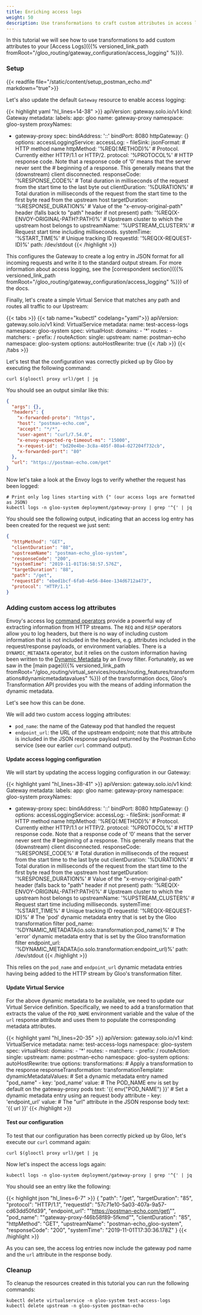 ```yaml
---
title: Enriching access logs
weight: 50
description: Use transformations to craft custom attributes in access logs.
---
```


In this tutorial we will see how to use transformations to add custom attributes to your [Access Logs]({{% versioned_link_path fromRoot="/gloo_routing/gateway_configuration/access_logging" %}}).

### Setup
{{< readfile file="/static/content/setup_postman_echo.md" markdown="true">}}

Let's also update the default `Gateway` resource to enable access logging:

{{< highlight yaml "hl_lines=14-38" >}}
apiVersion: gateway.solo.io/v1
kind: Gateway
metadata:
  labels:
    app: gloo
  name: gateway-proxy
  namespace: gloo-system
proxyNames:
- gateway-proxy
spec:
  bindAddress: '::'
  bindPort: 8080
  httpGateway: {}
  options:
    accessLoggingService:
      accessLog:
      - fileSink:
          jsonFormat:
            # HTTP method name
            httpMethod: '%REQ(:METHOD)%'
            # Protocol. Currently either HTTP/1.1 or HTTP/2.
            protocol: '%PROTOCOL%'
            # HTTP response code. Note that a response code of ‘0’ means that the server never sent the
            # beginning of a response. This generally means that the (downstream) client disconnected.
            responseCode: '%RESPONSE_CODE%'
            # Total duration in milliseconds of the request from the start time to the last byte out
            clientDuration: '%DURATION%'
            # Total duration in milliseconds of the request from the start time to the first byte read from the upstream host
            targetDuration: '%RESPONSE_DURATION%'
            # Value of the "x-envoy-original-path" header (falls back to "path" header if not present)
            path: '%REQ(X-ENVOY-ORIGINAL-PATH?:PATH)%'
            # Upstream cluster to which the upstream host belongs to
            upstreamName: '%UPSTREAM_CLUSTER%'
            # Request start time including milliseconds.
            systemTime: '%START_TIME%'
            # Unique tracking ID
            requestId: '%REQ(X-REQUEST-ID)%'
          path: /dev/stdout
{{< /highlight >}}

This configures the Gateway to create a log entry in JSON format for all incoming requests and write it to the standard output stream. For more information about access logging, see the [correspondent section]({{% versioned_link_path fromRoot="/gloo_routing/gateway_configuration/access_logging" %}}) of the docs.

Finally, let's create a simple Virtual Service that matches any path and routes all traffic to our Upstream:

{{< tabs >}}
{{< tab name="kubectl" codelang="yaml">}}
apiVersion: gateway.solo.io/v1
kind: VirtualService
metadata:
  name: test-access-logs
  namespace: gloo-system
spec:
  virtualHost:
    domains:
    - '*'
    routes:
    - matchers:
       - prefix: /
      routeAction:
        single:
          upstream:
            name: postman-echo
            namespace: gloo-system
      options:
        autoHostRewrite: true
{{< /tab >}}
{{< /tabs >}}

Let's test that the configuration was correctly picked up by Gloo by executing the following command:

```shell
curl $(glooctl proxy url)/get | jq
```

You should see an output similar like this:

```json
{
  "args": {},
  "headers": {
    "x-forwarded-proto": "https",
    "host": "postman-echo.com",
    "accept": "*/*",
    "user-agent": "curl/7.54.0",
    "x-envoy-expected-rq-timeout-ms": "15000",
    "x-request-id": "bd20e4be-3c8a-405f-80a4-027204f732cb",
    "x-forwarded-port": "80"
  },
  "url": "https://postman-echo.com/get"
}
```

Now let's take a look at the Envoy logs to verify whether the request has been logged:

```shell
# Print only log lines starting with {" (our access logs are formatted as JSON)
kubectl logs -n gloo-system deployment/gateway-proxy | grep '^{' | jq
```

You should see the following output, indicating that an access log entry has been created for the request we just sent:

```json
{
  "httpMethod": "GET",
  "clientDuration": "88",
  "upstreamName": "postman-echo_gloo-system",
  "responseCode": "200",
  "systemTime": "2019-11-01T16:58:57.576Z",
  "targetDuration": "88",
  "path": "/get",
  "requestId": "ebed1bcf-6fa0-4e56-84ee-134d6712a473",
  "protocol": "HTTP/1.1"
}
```

### Adding custom access log attributes
Envoy's access log [command operators](https://www.envoyproxy.io/docs/envoy/latest/configuration/observability/access_log#command-operators) provide a powerful way of extracting information from HTTP streams. The `REQ` and `RESP` operators allow you to log headers, but there is no way of including custom information that is not included in the headers, e.g. attributes included in the request/response payloads, or environment variables. There is a `DYNAMIC_METADATA` operator, but it relies on the custom information having been written to the [Dynamic Metadata](https://www.envoyproxy.io/docs/envoy/latest/configuration/advanced/well_known_dynamic_metadata) by an Envoy filter. Fortunately, as we saw in the [main page]({{% versioned_link_path fromRoot="/gloo_routing/virtual_services/routes/routing_features/transformations#dynamicmetadatavalues" %}}) of the transformation docs, Gloo's Transformation API provides you with the means of adding information the dynamic metadata.

Let's see how this can be done.

We will add two custom access logging attributes:

- `pod_name`: the name of the Gateway pod that handled the request
- `endpoint_url`: the URL of the upstream endpoint; note that this attribute is included in the JSON response payload returned by the Postman Echo service (see our earlier `curl` command output).

#### Update access logging configuration
We will start by updating the access logging configuration in our Gateway:

{{< highlight yaml "hl_lines=38-41" >}}
apiVersion: gateway.solo.io/v1
kind: Gateway
metadata:
  labels:
    app: gloo
  name: gateway-proxy
  namespace: gloo-system
proxyNames:
- gateway-proxy
spec:
  bindAddress: '::'
  bindPort: 8080
  httpGateway: {}
  options:
    accessLoggingService:
      accessLog:
      - fileSink:
          jsonFormat:
            # HTTP method name
            httpMethod: '%REQ(:METHOD)%'
            # Protocol. Currently either HTTP/1.1 or HTTP/2.
            protocol: '%PROTOCOL%'
            # HTTP response code. Note that a response code of ‘0’ means that the server never sent the
            # beginning of a response. This generally means that the (downstream) client disconnected.
            responseCode: '%RESPONSE_CODE%'
            # Total duration in milliseconds of the request from the start time to the last byte out
            clientDuration: '%DURATION%'
            # Total duration in milliseconds of the request from the start time to the first byte read from the upstream host
            targetDuration: '%RESPONSE_DURATION%'
            # Value of the "x-envoy-original-path" header (falls back to "path" header if not present)
            path: '%REQ(X-ENVOY-ORIGINAL-PATH?:PATH)%'
            # Upstream cluster to which the upstream host belongs to
            upstreamName: '%UPSTREAM_CLUSTER%'
            # Request start time including milliseconds.
            systemTime: '%START_TIME%'
            # Unique tracking ID
            requestId: '%REQ(X-REQUEST-ID)%'
            # The 'pod' dynamic metadata entry that is set by the Gloo transformation filter
            pod_name: '%DYNAMIC_METADATA(io.solo.transformation:pod_name)%'
            # The 'error' dynamic metadata entry that is set by the Gloo transformation filter
            endpoint_url: '%DYNAMIC_METADATA(io.solo.transformation:endpoint_url)%'
          path: /dev/stdout
{{< /highlight >}}

This relies on the `pod_name` and `endpoint_url` dynamic metadata entries having being added to the HTTP stream by Gloo's transformation filter.

#### Update Virtual Service
For the above dynamic metadata to be available, we need to update our Virtual Service definition. Specifically, we need to add a transformation that extracts the value of the `POD_NAME` environment variable and the value of the `url` response attribute and uses them to populate the corresponding metadata attributes.

{{< highlight yaml "hl_lines=20-35" >}}
apiVersion: gateway.solo.io/v1
kind: VirtualService
metadata:
  name: test-access-logs
  namespace: gloo-system
spec:
  virtualHost:
    domains:
    - '*'
    routes:
    - matchers:
       - prefix: /
      routeAction:
        single:
          upstream:
            name: postman-echo
            namespace: gloo-system
      options:
        autoHostRewrite: true
    options:
      transformations:
        # Apply a transformation to the response
        responseTransformation:
          transformationTemplate:
            dynamicMetadataValues:
            # Set a dynamic metadata entry named "pod_name"
            - key: 'pod_name'
              value:
                # The POD_NAME env is set by default on the gateway-proxy pods
                text: '{{ env("POD_NAME") }}'
            # Set a dynamic metadata entry using an request body attribute
            - key: 'endpoint_url'
              value:
                # The "url" attribute in the JSON response body
                text: '{{ url }}'
{{< /highlight >}}

#### Test our configuration
To test that our configuration has been correctly picked up by Gloo, let's execute our `curl` command again:

```shell
curl $(glooctl proxy url)/get | jq
```

Now let's inspect the access logs again:

```shell
kubectl logs -n gloo-system deployment/gateway-proxy | grep '^{' | jq
```

You should see an entry like the following:

{{< highlight json "hl_lines=6-7" >}}
{
  "path": "/get",
  "targetDuration": "85",
  "protocol": "HTTP/1.1",
  "requestId": "57c71e10-5a03-407a-9a57-cd63dd50fd39",
  "endpoint_url": "\"https://postman-echo.com/get\"",
  "pod_name": "\"gateway-proxy-f46b58f89-5fkmd\"",
  "clientDuration": "85",
  "httpMethod": "GET",
  "upstreamName": "postman-echo_gloo-system",
  "responseCode": "200",
  "systemTime": "2019-11-01T17:30:36.178Z"
}
{{< /highlight >}}

As you can see, the access log entries now include the gateway pod name and the `url` attribute in the response body.

### Cleanup
To cleanup the resources created in this tutorial you can run the following commands:

```shell
kubectl delete virtualservice -n gloo-system test-access-logs
kubectl delete upstream -n gloo-system postman-echo
```